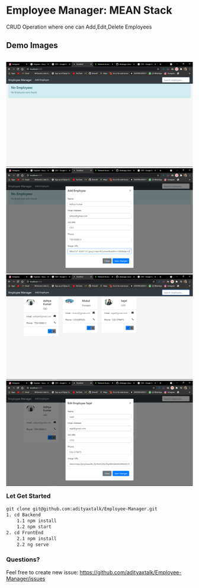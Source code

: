 # Employee Manager: MEAN Stack 
CRUD Operation where one can Add,Edit,Delete Employees 

## Demo Images

<p style="float: left">
    <img src="/Images/image1.png" />
    <img src="/Images/image2.png"  />
    <img src="/Images/image3.png"  />
    <img src="/Images/image4.png"  />
</p>

### Let Get Started

    git clone git@github.com:adityaxtalk/Employee-Manager.git
    1. cd Backend
        1.1 npm install
        1.2 npm start
    2. cd FrontEnd
        2.1 npm install
        2.2 ng serve
        
        
### Questions? 

Feel free to create new issue: https://github.com/adityaxtalk/Employee-Manager/issues

